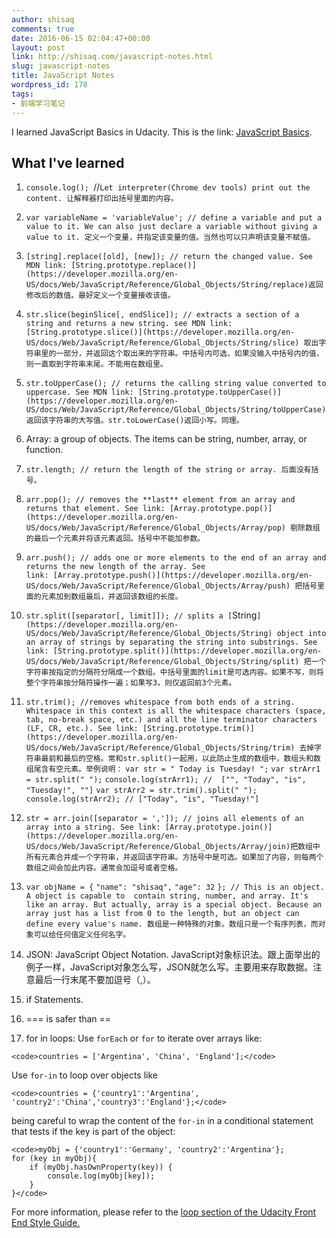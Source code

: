 ```yaml
---
author: shisaq
comments: true
date: 2016-06-15 02:04:47+00:00
layout: post
link: http://shisaq.com/javascript-notes.html
slug: javascript-notes
title: JavaScript Notes
wordpress_id: 178
tags:
- 前端学习笔记
---
```


I learned JavaScript Basics in Udacity. This is the link: [JavaScript Basics](https://www.udacity.com/course/javascript-basics--ud804).


## What I've learned





 	
  1. `console.log(); `//`Let interpreter(Chrome dev tools) print out the content. 让解释器打印出括号里面的内容。`

 	
  2. `var variableName = 'variableValue'; // define a variable and put a value to it. We can also just declare a variable without giving a value to it. 定义一个变量，并指定该变量的值。当然也可以只声明该变量不赋值。
`

 	
  3. `[string].replace([old], [new]); // return the changed value. See MDN link: [String.prototype.replace()](https://developer.mozilla.org/en-US/docs/Web/JavaScript/Reference/Global_Objects/String/replace)返回修改后的数值。最好定义一个变量接收该值。
`

 	
  4. `str.slice(beginSlice[, endSlice]); // extracts a section of a string and returns a new string. see MDN link: [String.prototype.slice()](https://developer.mozilla.org/en-US/docs/Web/JavaScript/Reference/Global_Objects/String/slice) 取出字符串里的一部分，并返回这个取出来的字符串。中括号内可选，如果没输入中括号内的值，则一直取到字符串末尾。不能用在数组里。`

 	
  5. `str.toUpperCase(); // returns the calling string value converted to uppercase. See MDN link: [String.prototype.toUpperCase()](https://developer.mozilla.org/en-US/docs/Web/JavaScript/Reference/Global_Objects/String/toUpperCase) 返回该字符串的大写值。str.toLowerCase()返回小写。同理。`

 	
  6. Array: a group of objects. The items can be string, number, array, or function.

 	
  7. `str.length; // return the length of the string or array. 后面没有括号。`

 	
  8. `arr.pop(); // removes the **last** element from an array and returns that element. See link: [Array.prototype.pop()](https://developer.mozilla.org/en-US/docs/Web/JavaScript/Reference/Global_Objects/Array/pop) 剔除数组的最后一个元素并将该元素返回。括号中不能加参数。`

 	
  9. `arr.push(); // adds one or more elements to the end of an array and returns the new length of the array. See link: [Array.prototype.push()](https://developer.mozilla.org/en-US/docs/Web/JavaScript/Reference/Global_Objects/Array/push) 把括号里面的元素加到数组最后，并返回该数组的长度。`

 	
  10. `str.split([separator[, limit]]); // splits a [`String`](https://developer.mozilla.org/en-US/docs/Web/JavaScript/Reference/Global_Objects/String) object into an array of strings by separating the string into substrings. See link: [String.prototype.split()](https://developer.mozilla.org/en-US/docs/Web/JavaScript/Reference/Global_Objects/String/split) 把一个字符串按指定的分隔符分隔成一个数组。中括号里面的limit是可选内容。如果不写，则将整个字符串按分隔符操作一遍；如果写3，则仅返回前3个元素。`

 	
  11. `str.trim(); //removes whitespace from both ends of a string. Whitespace in this context is all the whitespace characters (space, tab, no-break space, etc.) and all the line terminator characters (LF, CR, etc.). See link: [String.prototype.trim()](https://developer.mozilla.org/en-US/docs/Web/JavaScript/Reference/Global_Objects/String/trim) 去掉字符串最前和最后的空格。常和str.split()一起用，以此防止生成的数组中，数组头和数组尾含有空元素。举例说明：`
`var str = " Today is Tuesday! ";`
`var strArr1 = str.split(" ");`
`console.log(strArr1); //  ["", "Today", "is", "Tuesday!", ""]`
`var strArr2 = str.trim().split(" ");`
`console.log(strArr2); // ["Today", "is", "Tuesday!"]`

 	
  12. `str = arr.join([separator = ',']); // joins all elements of an array into a string. See link: [Array.prototype.join()](https://developer.mozilla.org/en-US/docs/Web/JavaScript/Reference/Global_Objects/Array/join)把数组中所有元素合并成一个字符串，并返回该字符串。方括号中是可选。如果加了内容，则每两个数组之间会加此内容。通常会加逗号或者空格。`

 	
  13. `var objName = {`
`"name": "shisaq",`
`"age": 32`
`}; // This is an object. A object is capable to  contain string, number, and array. It's like an array. But actually, array is a special object. Because an array just has a list from 0 to the length, but an object can define every value's name. 数组是一种特殊的对象。数组只是一个有序列表，而对象可以给任何值定义任何名字。`

 	
  14. JSON: JavaScript Object Notation. JavaScript对象标识法。跟上面举出的例子一样，JavaScript对象怎么写，JSON就怎么写。主要用来存取数据。注意最后一行末尾不要加逗号（,）。

 	
  15. if Statements.

 	
  16. === is safer than ==

 	
  17. for in loops:
Use `forEach` or `for` to iterate over arrays like:

    
    <code>countries = ['Argentina', 'China', 'England'];</code>


Use `for-in` to loop over objects like

    
    <code>countries = {'country1':'Argentina', 'country2':'China','country3':'England'};</code>


being careful to wrap the content of the `for-in` in a conditional statement that tests if the key is part of the object:

    
    <code>myObj = {'country1':'Germany', 'country2':'Argentina'};
    for (key in myObj){
        if (myObj.hasOwnProperty(key)) {
            console.log(myObj[key]);
        }
    }</code>


For more information, please refer to the [loop section of the Udacity Front End Style Guide.](https://udacity.github.io/frontend-nanodegree-styleguide/javascript.html#for-in-loop)


